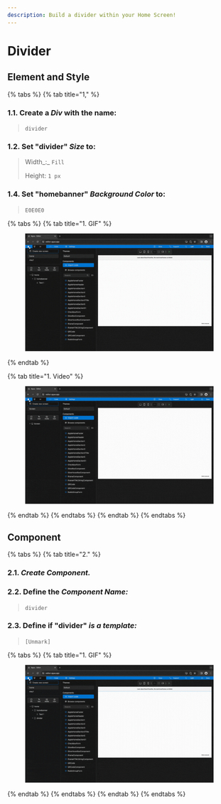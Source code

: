 ```yaml
---
description: Build a divider within your Home Screen!
---
```


# Divider

## Element and Style



{% tabs %}
{% tab title="1," %}
### **1.1.** Create a _Div_ with the name:

> `divider`

### **1.2.** Set "divider" _Size_ to:

> Width_:_ `Fill`
>
> Height: `1 px`

### 1.4. Set "homebanner" _Background Color_ to:

> `E0E0E0`

{% tabs %}
{% tab title="1. GIF" %}
<figure><img src="../../../.gitbook/assets/Divider_1-min (1).gif" alt=""><figcaption></figcaption></figure>
{% endtab %}

{% tab title="1. Video" %}
<figure><img src="../../../.gitbook/assets/Change_canva_views-min.gif" alt=""><figcaption></figcaption></figure>
{% endtab %}
{% endtabs %}
{% endtab %}
{% endtabs %}



## Component



{% tabs %}
{% tab title="2." %}
### **2.1.** _Create Component._

### **2.2.** Define the _Component Name:_

> `divider`

### **2.3.** Define if "divider" _is a template:_

> `[Unmark]`

{% tabs %}
{% tab title="1. GIF" %}
<figure><img src="../../../.gitbook/assets/Divider_2-min (1).gif" alt=""><figcaption></figcaption></figure>
{% endtab %}
{% endtabs %}
{% endtab %}
{% endtabs %}
